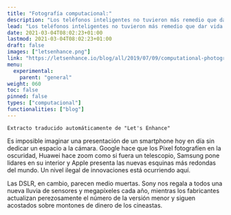 ```yaml
---
title: "Fotografía computacional:"
description: "Los teléfonos inteligentes no tuvieron más remedio que dar vida a un nuevo tipo de fotografía: la computacional. En el futuro, las máquinas \"retocarán\" y volverán a pintar nuestras fotos por nosotros."
lead: "Los teléfonos inteligentes no tuvieron más remedio que dar vida a un nuevo tipo de fotografía: la computacional. En el futuro, las máquinas \"retocarán\" y volverán a pintar nuestras fotos por nosotros."
date: 2021-03-04T08:02:23+01:00
lastmod: 2021-03-04T08:02:23+01:00
draft: false
images: ["letsenhance.png"]
link: "https://letsenhance.io/blog/all/2019/07/09/computational-photographyfrom-selfies-to-black-holes/"
menu:
  experimental:
    parent: "general"
weight: 060
toc: false
pinned: false
types: ["computacional"]
functionalities: ["blog"]
---
```


```
Extracto traducido automáticamente de "Let's Enhance"
```

Es imposible imaginar una presentación de un smartphone hoy en día sin dedicar un espacio a la cámara. Google hace que los Pixel fotografíen en la oscuridad, Huawei hace zoom como si fuera un telescopio, Samsung pone lidares en su interior y Apple presenta las nuevas esquinas más redondas del mundo. Un nivel ilegal de innovaciones está ocurriendo aquí.

Las DSLR, en cambio, parecen medio muertas. Sony nos regala a todos una nueva lluvia de sensores y megapíxeles cada año, mientras los fabricantes actualizan perezosamente el número de la versión menor y siguen acostados sobre montones de dinero de los cineastas.